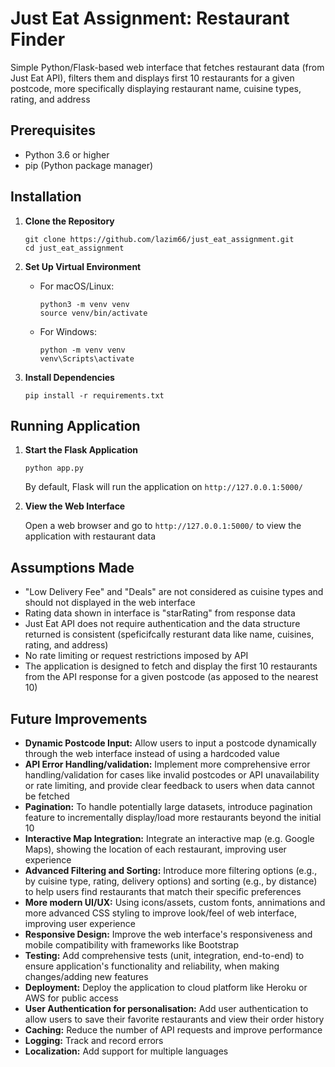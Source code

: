 # Just Eat Assignment: Restaurant Finder

Simple Python/Flask-based web interface that fetches restaurant data (from Just Eat API), filters them and displays first 10 restaurants for a given postcode, more specifically displaying restaurant name, cuisine types, rating, and address

## Prerequisites

- Python 3.6 or higher
- pip (Python package manager)

## Installation

1. **Clone the Repository**

    ```
    git clone https://github.com/lazim66/just_eat_assignment.git
    cd just_eat_assignment
    ```

2. **Set Up Virtual Environment**

    - For macOS/Linux:
      ```
      python3 -m venv venv
      source venv/bin/activate
      ```

    - For Windows:
      ```
      python -m venv venv
      venv\Scripts\activate
      ```

3. **Install Dependencies**

    ```
    pip install -r requirements.txt
    ```

## Running  Application

1. **Start the Flask Application**


    ```
    python app.py
    ```

    By default, Flask will run the application on `http://127.0.0.1:5000/`

2. **View the Web Interface**

    Open a web browser and go to `http://127.0.0.1:5000/` to view the application with restaurant data

## Assumptions Made

- "Low Delivery Fee" and "Deals" are not considered as cuisine types and should not displayed in the web interface
- Rating data shown in interface is "starRating" from response data
- Just Eat API does not require authentication and the data structure returned is consistent (speficifcally resturant data like name, cuisines, rating, and address)
- No rate limiting or request restrictions imposed by API
- The application is designed to fetch and display the first 10 restaurants from the API response for a given postcode (as apposed to the nearest 10)

## Future Improvements

- **Dynamic Postcode Input:** Allow users to input a postcode dynamically through the web interface instead of using a hardcoded value
- **API Error Handling/validation:** Implement more comprehensive error handling/validation for cases like invalid postcodes or API unavailability or rate limiting, and provide clear feedback to users when data cannot be fetched
- **Pagination:** To handle potentially large datasets, introduce pagination feature to incrementally display/load more restaurants beyond the initial 10
- **Interactive Map Integration:** Integrate an interactive map (e.g. Google Maps), showing the location of each restaurant, improving user experience
- **Advanced Filtering and Sorting:** Introduce more filtering options (e.g., by cuisine type, rating, delivery options) and sorting (e.g., by distance) to help users find restaurants that match their specific preferences
- **More modern UI/UX:** Using icons/assets, custom fonts, annimations and more advanced CSS styling to improve look/feel of web interface, improving user experience
- **Responsive Design:** Improve the web interface's responsiveness and mobile compatibility with frameworks like Bootstrap
 - **Testing:** Add comprehensive tests (unit, integration, end-to-end) to ensure application's functionality and reliability, when making changes/adding new features
- **Deployment:** Deploy the application to cloud platform like Heroku or AWS for public access
- **User Authentication for personalisation:** Add user authentication to allow users to save their favorite restaurants and view their order history
- **Caching:** Reduce the number of API requests and improve performance
- **Logging:** Track and record errors
- **Localization:** Add support for multiple languages



